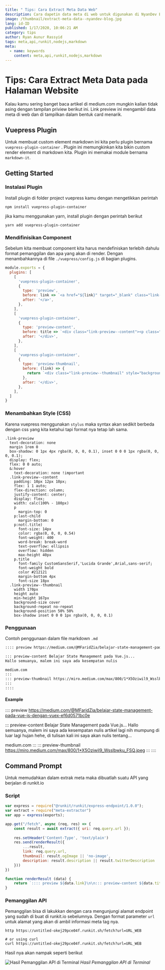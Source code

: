 ```yaml
---
title: " Tips: Cara Extract Meta Data Web"
description: Cara dapetin data meta di web untuk digunakan di NyanDev Blog
image: /thumbnail/extract-meta-data--nyandev-blog.jpg
lang: id-ID
published: 1/17/2020, 10:06:21 AM
category: tips
author: Ryan Aunur Rassyid
tags: meta,api,runkit,nodejs,markdown
meta:
  - name: keywords
    content: meta,api,runkit,nodejs,markdown
---
```

# Tips: Cara Extract Meta Data pada Halaman Website

<Author name="Ryan Aunur Rassyid" />
<FeaturedImage src="/images/covers/extract-meta-data--nyandev-blog.jpg" />

Kalau kamu sering banget baca artikel di medium.com mungkin kalian tidak asing dengan tampilan priview berikut ini. Link preview ini mengambil data meta di web dan di tampilkan dalam bentuk card menarik.

## Vuepress Plugin
Untuk membuat custom element markdown ini kita perlu plugin bernama `vuepress-plugin-container` . Plugin ini memungkinkan kita bikin custom render element di markdown kita. Plugin ini memakai module bernama `markdown-it`.

## Getting Started

### Instalasi Plugin
Install plugin di folder project vuepress kamu dengan mengetikkan perintah
```shell
npm install vuepress-plugin-container
```
jika kamu menggunakan yarn, install plugin dengan perintah berikut
```shell
yarn add vuepress-plugin-container
```

### Mendifinisikan Component
Sebelum kita membuat component kita harus mendefiniskan terlebih dahulu format pemanggilan dan apa yang akan di render. Dengan menambahkannya di file `./vuepress/config.js` di bagian plugins.

```js
module.exports = {
  plugins: [
    [
      'vuepress-plugin-container',
      {
        type: 'preview',
        before: link => `<a href="${link}" target="_blank" class="link-preview">`,
        after: '</a>',
      },
    ],
    [
      'vuepress-plugin-container',
      {
        type: 'preview-content',
        before: title => `<div class="link-preview--content"><p class="title">${title}</p>`,
        after: '</div>',
      },
    ],
    [
      'vuepress-plugin-container',
      {
        type: 'preview-thumbnail',
        before: (link) => {
          return `<div class="link-preview--thumbnail" style="background-image: url(${link});">`
        },
        after: '</div>',
      },
    ],
  ]
}
```

### Menambahkan Style (CSS)
Karena vuepress menggunakan `stylus` maka syntax akan sedikit berbeda dengan css yang kita ketahui tapi format nya tetap lah sama.

```styl
.link-preview
  text-decoration: none
  margin 1rem 0
  box-shadow: 0 1px 4px rgba(0, 0, 0, 0.1), inset 0 0 0 1px rgba(0, 0, 0, 0.1);
  display: flex;
  flex: 0 0 auto;
  &:hover
    text-decoration: none !important
  .link-preview--content
    padding: 10px 12px 10px;
    flex: 1 1 auto;
    flex-direction: column;
    justify-content: center;
    display: flex;
    width: calc(100% - 180px)
    p
      margin-top: 0
    p:last-child
      margin-bottom: 0
    p:not(.title)
      font-size: 14px
      color: rgba(0, 0, 0, 0.54)
      font-weight: 400
      word-break: break-word
      text-overflow: ellipsis
      overflow: hidden
      max-height 40px
    p.title
      font-family CustomSansSerif,'Lucida Grande',Arial,sans-serif;
      font-weight bold
      color #212121
      margin-bottom 4px
      font-size 18px
  .link-preview--thumbnail
    width 170px
    height auto
    min-height 167px
    background-size cover
    background-repeat no-repeat
    background-position 50% 50%
    box-shadow inset 0 0 0 1px rgba(0, 0, 0, 0.1)
```

### Penggunaan
Contoh penggunaan dalam file markdown `.md` 

```md
:::: preview https://medium.com/@MFaridZia/belajar-state-management-pada-vue-js-dengan-vuex-ef6d0571bc0e

::: preview-content Belajar State Management pada Vue.js...
Hallo semuanya, malem ini saya ada kesempatan nulis

medium.com
:::
::: preview-thumbnail https://miro.medium.com/max/800/1*X5Oziwil9_Wsslbwku_FSQ.jpeg
:::
::::
```

#### Example
:::: preview https://medium.com/@MFaridZia/belajar-state-management-pada-vue-js-dengan-vuex-ef6d0571bc0e

::: preview-content Belajar State Management pada Vue.js...
Hallo semuanya, malem ini saya ada kesempatan nulis artikel lagi nih mumpung di luar lagi hujan hehe, di tulisan kali ini saya akan nulis tentang…

medium.com
:::
::: preview-thumbnail https://miro.medium.com/max/800/1*X5Oziwil9_Wsslbwku_FSQ.jpeg
:::
::::

## Command Prompt
Untuk memudahkan dalam extrak meta maka dibuatlah suatu API yang berjalan di runkit.io

### Script
```js
var express = require("@runkit/runkit/express-endpoint/1.0.0");
var extract = require("meta-extractor")
var app = express(exports);

app.get("/fetch", async (req, res) => {
    const result = await extract({ uri: req.query.url });
    
    res.setHeader('Content-Type', 'text/plain')
    res.send(renderResult({
        ...result,
        link: req.query.url,
        thumbnail: result.ogImage || 'no-image',
        description: result.description || result.twitterDescription
    }))
})

function renderResult (data) {
    return `:::: preview ${data.link}\n\n::: preview-content ${data.title}\n${data.description}\n\n${data.host}\n:::\n::: preview-thumbnail ${data.thumbnail}\n:::\n::::`
}
```

### Pemanggilan API
Pemanggilan bisa di lakukkan dengan cara mengunjungi alamat endpoint yang sudah di buat di runkit.io sebelumnya. Dengan format parameter `url` untuk alamat yang akan di ambil informasi meta tag nya.

```shell
http https://untitled-okej29pce04f.runkit.sh/fetch?url=URL_WEB

# or using curl
curl https://untitled-okej29pce04f.runkit.sh/fetch?url=URL_WEB
```

Hasil nya akan nampak seperti berikut

![Hasil Pemanggilan API di Terminal](https://telegra.ph/file/fa5790f00cb63af08f6b3.png "Hasil Pemanggilan API di Terminal")
*Hasil Pemanggilan API di Terminal*

